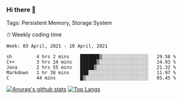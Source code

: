 ### Hi there 👋

Tags: Persistent Memory, Storage System

<!--

[![Anurag's github stats](https://github-readme-stats.vercel.app/api?username=wwyf)](https://github.com/anuraghazra/github-readme-stats)

[![Anurag's github stats](https://github-readme-stats.vercel.app/api?username=wwyf&count_private=true)](https://github.com/anuraghazra/github-readme-stats)


[![Top Langs](https://github-readme-stats.vercel.app/api/top-langs/?username=wwyf&count_private=true&&hide=jupyter%20notebook,html)](https://github.com/anuraghazra/github-readme-stats)



-->


⏱ Weekly coding time

<!--START_SECTION:waka-->
```text
Week: 03 April, 2021 - 10 April, 2021

sh         4 hrs 2 mins    ███████▒░░░░░░░░░░░░░░░░░   29.58 % 
C++        3 hrs 24 mins   ██████▒░░░░░░░░░░░░░░░░░░   24.93 % 
Java       2 hrs 55 mins   █████▒░░░░░░░░░░░░░░░░░░░   21.32 % 
Markdown   1 hr 38 mins    ███░░░░░░░░░░░░░░░░░░░░░░   11.97 % 
C          44 mins         █▒░░░░░░░░░░░░░░░░░░░░░░░   05.45 % 
```
<!--END_SECTION:waka-->



[![Anurag's github stats](https://github-readme-stats.vercel.app/api?username=wwyf&count_private=true&show_icons=true&hide_border=true)](https://github.com/anuraghazra/github-readme-stats) [![Top Langs](https://github-readme-stats.vercel.app/api/top-langs/?username=wwyf&count_private=true&hide=jupyter%20notebook,html,OpenEdge%20ABL&langs_count=10&layout=compact&hide_border=true)](https://github.com/anuraghazra/github-readme-stats)

<!--

[![willianrod's wakatime stats](https://github-readme-stats.vercel.app/api/wakatime?username=wwyf)](https://github.com/anuraghazra/github-readme-stats)


-->
